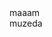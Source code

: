 <!DOCTYPE html>
<html>
<head>
<style>

#kk > img{
  width: 100%;
  height: 60vh;
}
#img2{
  width: 100%;
  height: 60vh;
}
#fix2{
  position: fixed;
  margin-top: 20%;
  margin-left: 15%;
  width:70%;
  background-color: #E2E2E2;
  height: 40vh;
  border-radius: 30px;
}
#pic1{
  margin-top: 10%;
  margin-left: 30%;
  width:100px;
  height:100px;
  box-sizing: border-box;
  border-radius: 50%;
  background-color: red;
  position: relative;
}
#plc > img{
  max-width: 100%;
  border-radius: 50%;
  max-height: 100vh;
}
#btn1{
  border: 1px solid red;
  padding: 4px 8px;
  border-radius: 17px;
  background-color: red;
  margin-top:30%;
  margin-left: 65%;
  position:absolute;
}
</style>
    <title>http//:employeemanagementsystem.com</title>
     </head>
      <body>
        <div id="fix"></div>
        <div onclick="ab()">maaam</div>
        <div onclick="inp()"> muzeda</div>
        <div id="kk"></div>
        <script>
        class nam{
  constructor(a){
    this.a=a
    this.b= function(b){
      return this.a=b
    }
  }
  ret(){
    return document.getElementById("kk").innerHTML=this.a
  
  }
}

el = new nam('<img src="br.jpg"></img>')
//el.ret()

function ab(){
el.ret()
}
  function inp(){
  const ps = `<div id="fix2">
  <div id="pic1">
  <div id="plc">
  ${el.ret()}
  </div>
  </div>
  <div id="change"></div>
  <div id="btn1" onclick="as()" >Change</div>
  </div>`
  document.getElementById("fix").innerHTML=ps
  }
function ch(){
  const dd = document.getElementById("input").value;
  el.b(dd)
    document.getElementById("plc").innerHTML=el.ret()
  }
  const as = () =>{
  const sure =  confirm (' are u sure')
  if (sure == true){
    const inp = `<div>
    <input id="input" type="file" placeholder="choice photo"></input>
    </hr>
        <h2 onclick="ch()">SET</h2>
    </div>`
    document.getElementById("change").innerHTML=inp
     }
     else{
       alert("bye bye")
     }
  }
        </script>
      </body>
      </html>
